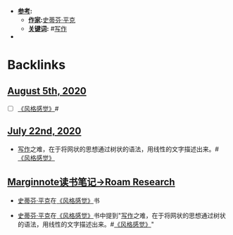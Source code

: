 - **[参考](<参考.md>):**
    - **[作家](<作家.md>):**[史蒂芬·平克](<史蒂芬·平克.md>)
    - **[关键词](<关键词.md>):** #[写作](<写作.md>)
- 

# Backlinks
## [August 5th, 2020](<August 5th, 2020.md>)
- [ ] [《风格感觉》](<《风格感觉》.md>)#

## [July 22nd, 2020](<July 22nd, 2020.md>)
- [写作](<写作.md>)之难，在于将网状的思想通过树状的语法，用线性的文字描述出来。#[《风格感觉》](<《风格感觉》.md>)

## [Marginnote读书笔记→Roam Research](<Marginnote读书笔记→Roam Research.md>)
- [史蒂芬·平克](<史蒂芬·平克.md>)在[《风格感觉》](<《风格感觉》.md>)书

- [史蒂芬·平克](<史蒂芬·平克.md>)在[《风格感觉》](<《风格感觉》.md>)书中提到"[写作](<写作.md>)之难，在于将网状的思想通过树状的语法，用线性的文字描述出来。#[《风格感觉》](<《风格感觉》.md>)"

